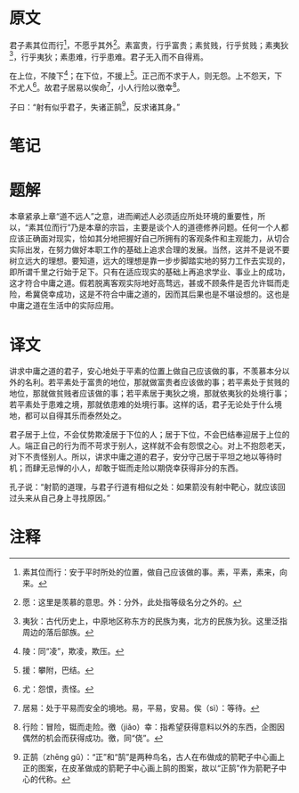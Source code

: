 # 原文
君子素其位而行[^1]，不愿乎其外[^2]。素富贵，行乎富贵；素贫贱，行乎贫贱；素夷狄[^3]，行乎夷狄；素患难，行乎患难。君子无入而不自得焉。

在上位，不陵下[^4]；在下位，不援上[^5]。正己而不求于人，则无怨。上不怨天，下不尤人[^6]。故君子居易以俟命[^7]，小人行险以徼幸[^8]。

子曰：“射有似乎君子，失诸正鹄[^9]，反求诸其身。”
# 笔记

# 题解
本章紧承上章“道不远人”之意，进而阐述人必须适应所处环境的重要性，所以，“素其位而行”乃是本章的宗旨，主要是谈个人的道德修养问题。任何一个人都应该正确面对现实，恰如其分地把握好自己所拥有的客观条件和主观能力，从切合实际出发，在努力做好本职工作的基础上追求合理的发展。当然，这并不是说不要树立远大的理想。要知道，远大的理想是靠一步步脚踏实地的努力工作去实现的，即所谓千里之行始于足下。只有在适应现实的基础上再追求学业、事业上的成功，这才符合中庸之道。假若脱离客观实际地好高骛远，甚或不顾条件是否允许铤而走险，希冀侥幸成功，这是不符合中庸之道的，因而其后果也是不堪设想的。这也是中庸之道在生活中的实际应用。
# 译文
讲求中庸之道的君子，安心地处于平素的位置上做自己应该做的事，不羡慕本分以外的名利。若平素处于富贵的地位，那就做富贵者应该做的事；若平素处于贫贱的地位，那就做贫贱者应该做的事；若平素居于夷狄之境，那就依夷狄的处境行事；若平素处于患难之境，那就依患难的处境行事。这样的话，君子无论处于什么境地，都可以自得其乐而泰然处之。

君子居于上位，不会仗势欺凌居于下位的人；居于下位，不会巴结奉迎居于上位的人。端正自己的行为而不苛求于别人，这样就不会有怨恨之心。对上不抱怨老天，对下不责怪别人。所以，讲求中庸之道的君子，安分守己居于平坦之地以等待时机；而肆无忌惮的小人，却敢于铤而走险以期侥幸获得非分的东西。

孔子说：“射箭的道理，与君子行道有相似之处：如果箭没有射中靶心，就应该回过头来从自己身上寻找原因。”
# 注释

[^1]: 素其位而行：安于平时所处的位置，做自己应该做的事。素，平素，素来，向来。
[^2]: 愿：这里是羡慕的意思。外：分外，此处指等级名分之外的。
[^3]: 夷狄：古代历史上，中原地区称东方的民族为夷，北方的民族为狄。这里泛指周边的落后部族。
[^4]: 陵：同“凌”，欺凌，欺压。
[^5]: 援：攀附，巴结。
[^6]: 尤：怨恨，责怪。
[^7]: 居易：处于平易而安全的境地。易，平易，安易。俟（sì）：等待。
[^8]: 行险：冒险，铤而走险。徼（jiǎo）幸：指希望获得意料以外的东西，企图因偶然的机会而获得成功。徼，同“侥”。
[^9]: 正鹄（zhēnɡ ɡǔ）：“正”和“鹄”是两种鸟名，古人在布做成的箭靶子中心画上正的图案，在皮革做成的箭靶子中心画上鹄的图案，故以“正鹄”作为箭靶子中心的代称。